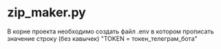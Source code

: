 # zip_maker.py
В корне проекта необходимо создать файл .env в котором прописать значение строку (без кавычек) "TOKEN = токен_телеграм_бота"
